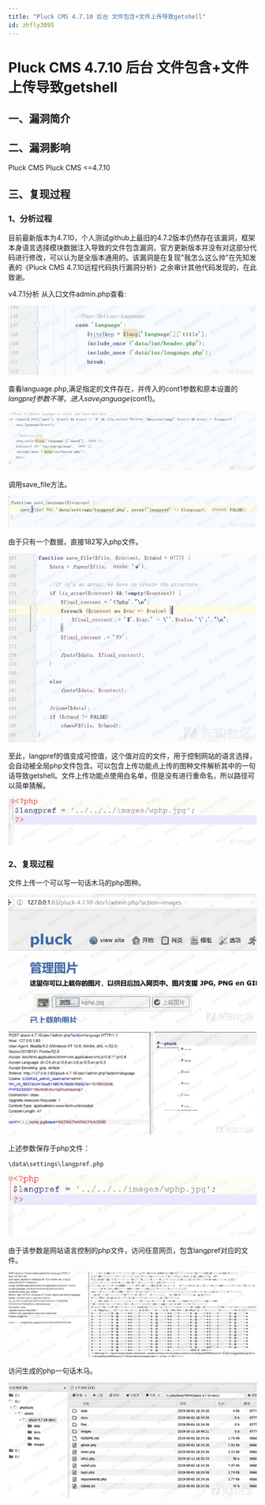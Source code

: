 ```yaml
---
title: "Pluck CMS 4.7.10 后台 文件包含+文件上传导致getshell"
id: zhfly3095
---
```


# Pluck CMS 4.7.10 后台 文件包含+文件上传导致getshell

## 一、漏洞简介

## 二、漏洞影响

Pluck CMS Pluck CMS <=4.7.10

## 三、复现过程

### 1、分析过程

目前最新版本为4.7.10，个人测试github上最旧的4.7.2版本仍然存在该漏洞，框架本身语言选择模块数据注入导致的文件包含漏洞，官方更新版本并没有对这部分代码进行修改，可以认为是全版本通用的。该漏洞是在复现"我怎么这么帅"在先知发表的《Pluck CMS 4.7.10远程代码执行漏洞分析》之余审计其他代码发现的，在此致谢。

v4.7.1分析
从入口文件admin.php查看:

![image](../img/e98909ade2d09ca93eac7f8e7dab934d.png)

查看language.php,满足指定的文件存在，并传入的cont1参数和原本设置的$langpref参数不等，进入save_language($cont1)。

![image](../img/b0fb8761873eabcedc4389eb312cc311.png)

调用save_file方法。

![image](../img/2b3e3ba24da99414a4daa3d497fc9a53.png)

由于只有一个数据，直接182写入php文件。

![image](../img/0307b2d39d556c0c4302dd1ab4454d31.png)

至此，langpref的值变成可控值，这个值对应的文件，用于控制网站的语言选择，会自动被全局php文件包含。可以包含上传功能点上传的图种文件解析其中的一句话导致getshell。文件上传功能点使用白名单，但是没有进行重命名，所以路径可以简单猜解。

![image](../img/2e9e3bfd2fdd7d6a5a99eee32d07b32c.png)

### 2、复现过程

文件上传一个可以写一句话木马的php图种。

![image](../img/aa99600191fe14acdf6b77fa93bc55a1.png)

![image](../img/b8dc85097a397c2c63739f39e9ea7cc5.png)

上述参数保存于php文件：

```
\data\settings\langpref.php 
```

![image](../img/d2555ed11ea7019378e8e7f3e3caf9b8.png)

由于该参数是网站语言控制的php文件，访问任意网页，包含langpref对应的文件。

![image](../img/0ff4787f9cc5095b032c824c35fae20c.png)

访问生成的php一句话木马。

![image](../img/4df726c28eb52d4600a935f23888f205.png)